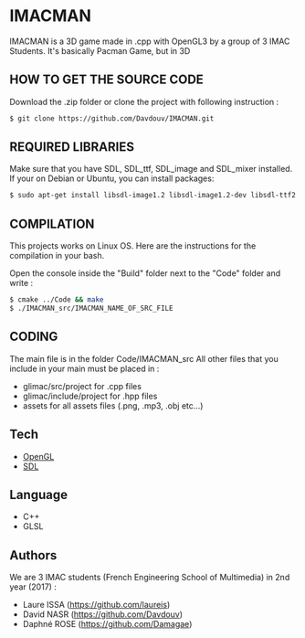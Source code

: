 # IMACMAN

IMACMAN is a 3D game made in .cpp with OpenGL3 by a group of 3 IMAC Students.
It's basically Pacman Game, but in 3D

## HOW TO GET THE SOURCE CODE

Download the .zip folder or clone the project with following instruction :

```sh
$ git clone https://github.com/Davdouv/IMACMAN.git
```

## REQUIRED LIBRARIES

Make sure that you have SDL, SDL_ttf, SDL_image and SDL_mixer installed.
If your on Debian or Ubuntu, you can install packages:

```sh
$ sudo apt-get install libsdl-image1.2 libsdl-image1.2-dev libsdl-ttf2.0-0 libsdl-ttf2.0-dev libsdl-mixer1.2 libsdl-mixer1.2-dev
```

## COMPILATION

This projects works on Linux OS. Here are the instructions for the compilation in your bash.

Open the console inside the "Build" folder next to the "Code" folder and write :


```sh
$ cmake ../Code && make
$ ./IMACMAN_src/IMACMAN_NAME_OF_SRC_FILE
```


## CODING

The main file is in the folder Code/IMACMAN_src
All other files that you include in your main must be placed in :
- glimac/src/project for .cpp files
- glimac/include/project for .hpp files
- assets for all assets files (.png, .mp3, .obj etc...)


## Tech

* [OpenGL](https://www.opengl.org)
* [SDL](https://www.libsdl.org)

## Language

- C++
- GLSL


## Authors

We are 3 IMAC students (French Engineering School of Multimedia) in 2nd year (2017) :
- Laure ISSA (https://github.com/laureis)
- David NASR (https://github.com/Davdouv)
- Daphné ROSE (https://github.com/Damagae)
